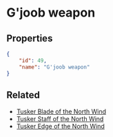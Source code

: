 # G'joob weapon

<no description available>

## Properties

```json
{
    "id": 49,
    "name": "G'joob weapon"
}
```

## Related

- [Tusker Blade of the North Wind](../items/1985-tusker-blade-of-the-north-wind.md)
- [Tusker Staff of the North Wind](../items/2001-tusker-staff-of-the-north-wind.md)
- [Tusker Edge of the North Wind](../items/2016-tusker-edge-of-the-north-wind.md)

